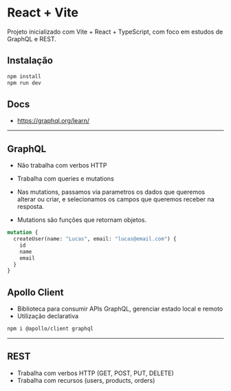 # React + Vite

Projeto inicializado com Vite + React + TypeScript, com foco em estudos de GraphQL e REST.

## Instalação

```bash
npm install
npm run dev
```

## Docs
- https://graphql.org/learn/

---

## GraphQL

- Não trabalha com verbos HTTP
- Trabalha com queries e mutations

- Nas mutations, passamos via parametros os dados que queremos alterar ou criar, e selecionamos os campos que queremos receber na resposta.
- Mutations são funções que retornam objetos.

```graphql
mutation {
  createUser(name: "Lucas", email: "lucas@email.com") {
    id
    name
    email
  }
}
```

## Apollo Client

- Biblioteca para consumir APIs GraphQL, gerenciar estado local e remoto
- Utilização declarativa

```bash
npm i @apollo/client graphql
```

---

## REST

- Trabalha com verbos HTTP (GET, POST, PUT, DELETE)
- Trabalha com recursos (users, products, orders)
